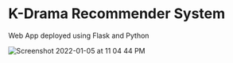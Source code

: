 # K-Drama Recommender System
Web App deployed using Flask and Python

![Screenshot 2022-01-05 at 11 04 44 PM](https://user-images.githubusercontent.com/45416893/148239832-68a174fd-39c4-49cb-a33e-5e7dbe554ffe.png)
